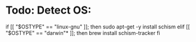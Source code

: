 # Todo: Detect OS:

if [[ "$OSTYPE" == "linux-gnu" ]]; then
  sudo apt-get -y install schism
elif [[ "$OSTYPE" == "darwin"* ]]; then
  brew install schism-tracker
fi



